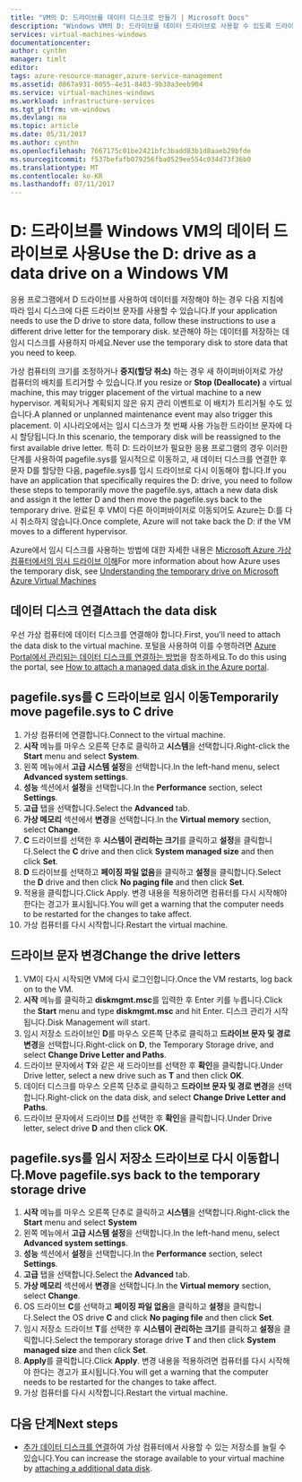 ```yaml
---
title: "VM의 D: 드라이브를 데이터 디스크로 만들기 | Microsoft Docs"
description: "Windows VM의 D: 드라이브를 데이터 드라이브로 사용할 수 있도록 드라이브 문자를 변경하는 방법을 설명합니다."
services: virtual-machines-windows
documentationcenter: 
author: cynthn
manager: timlt
editor: 
tags: azure-resource-manager,azure-service-management
ms.assetid: 0867a931-0055-4e31-8403-9b38a3eeb904
ms.service: virtual-machines-windows
ms.workload: infrastructure-services
ms.tgt_pltfrm: vm-windows
ms.devlang: na
ms.topic: article
ms.date: 05/31/2017
ms.author: cynthn
ms.openlocfilehash: 7667175c01be2421bfc3badd83b1d8aaeb29bfde
ms.sourcegitcommit: f537befafb079256fba0529ee554c034d73f36b0
ms.translationtype: MT
ms.contentlocale: ko-KR
ms.lasthandoff: 07/11/2017
---
```

# <a name="use-the-d-drive-as-a-data-drive-on-a-windows-vm"></a><span data-ttu-id="aa713-103">D: 드라이브를 Windows VM의 데이터 드라이브로 사용</span><span class="sxs-lookup"><span data-stu-id="aa713-103">Use the D: drive as a data drive on a Windows VM</span></span>
<span data-ttu-id="aa713-104">응용 프로그램에서 D 드라이브를 사용하여 데이터를 저장해야 하는 경우 다음 지침에 따라 임시 디스크에 다른 드라이브 문자를 사용할 수 있습니다.</span><span class="sxs-lookup"><span data-stu-id="aa713-104">If your application needs to use the D drive to store data, follow these instructions to use a different drive letter for the temporary disk.</span></span> <span data-ttu-id="aa713-105">보관해야 하는 데이터를 저장하는 데 임시 디스크를 사용하지 마세요.</span><span class="sxs-lookup"><span data-stu-id="aa713-105">Never use the temporary disk to store data that you need to keep.</span></span>

<span data-ttu-id="aa713-106">가상 컴퓨터의 크기를 조정하거나 **중지(할당 취소)** 하는 경우 새 하이퍼바이저로 가상 컴퓨터의 배치를 트리거할 수 있습니다.</span><span class="sxs-lookup"><span data-stu-id="aa713-106">If you resize or **Stop (Deallocate)** a virtual machine, this may trigger placement of the virtual machine to a new hypervisor.</span></span> <span data-ttu-id="aa713-107">계획되거나 계획되지 않은 유지 관리 이벤트로 이 배치가 트리거될 수도 있습니다.</span><span class="sxs-lookup"><span data-stu-id="aa713-107">A planned or unplanned maintenance event may also trigger this placement.</span></span> <span data-ttu-id="aa713-108">이 시나리오에서는 임시 디스크가 첫 번째 사용 가능한 드라이브 문자에 다시 할당됩니다.</span><span class="sxs-lookup"><span data-stu-id="aa713-108">In this scenario, the temporary disk will be reassigned to the first available drive letter.</span></span> <span data-ttu-id="aa713-109">특히 D: 드라이브가 필요한 응용 프로그램의 경우 이러한 단계를 사용하여 pagefile.sys를 일시적으로 이동하고, 새 데이터 디스크를 연결한 후 문자 D를 할당한 다음, pagefile.sys를 임시 드라이브로 다시 이동해야 합니다.</span><span class="sxs-lookup"><span data-stu-id="aa713-109">If you have an application that specifically requires the D: drive, you need to follow these steps to temporarily move the pagefile.sys, attach a new data disk and assign it the letter D and then move the pagefile.sys back to the temporary drive.</span></span> <span data-ttu-id="aa713-110">완료된 후 VM이 다른 하이퍼바이저로 이동되어도 Azure는 D:를 다시 취소하지 않습니다.</span><span class="sxs-lookup"><span data-stu-id="aa713-110">Once complete, Azure will not take back the D: if the VM moves to a different hypervisor.</span></span>

<span data-ttu-id="aa713-111">Azure에서 임시 디스크를 사용하는 방법에 대한 자세한 내용은 [Microsoft Azure 가상 컴퓨터에서의 임시 드라이브 이해](https://blogs.msdn.microsoft.com/mast/2013/12/06/understanding-the-temporary-drive-on-windows-azure-virtual-machines/)</span><span class="sxs-lookup"><span data-stu-id="aa713-111">For more information about how Azure uses the temporary disk, see [Understanding the temporary drive on Microsoft Azure Virtual Machines](https://blogs.msdn.microsoft.com/mast/2013/12/06/understanding-the-temporary-drive-on-windows-azure-virtual-machines/)</span></span>

## <a name="attach-the-data-disk"></a><span data-ttu-id="aa713-112">데이터 디스크 연결</span><span class="sxs-lookup"><span data-stu-id="aa713-112">Attach the data disk</span></span>
<span data-ttu-id="aa713-113">우선 가상 컴퓨터에 데이터 디스크를 연결해야 합니다.</span><span class="sxs-lookup"><span data-stu-id="aa713-113">First, you'll need to attach the data disk to the virtual machine.</span></span> <span data-ttu-id="aa713-114">포털을 사용하여 이를 수행하려면 [Azure Portal에서 관리되는 데이터 디스크를 연결하는 방법](attach-managed-disk-portal.md)을 참조하세요.</span><span class="sxs-lookup"><span data-stu-id="aa713-114">To do this using the portal, see [How to attach a managed data disk in the Azure portal](attach-managed-disk-portal.md).</span></span>

## <a name="temporarily-move-pagefilesys-to-c-drive"></a><span data-ttu-id="aa713-115">pagefile.sys를 C 드라이브로 임시 이동</span><span class="sxs-lookup"><span data-stu-id="aa713-115">Temporarily move pagefile.sys to C drive</span></span>
1. <span data-ttu-id="aa713-116">가상 컴퓨터에 연결합니다.</span><span class="sxs-lookup"><span data-stu-id="aa713-116">Connect to the virtual machine.</span></span> 
2. <span data-ttu-id="aa713-117">**시작** 메뉴를 마우스 오른쪽 단추로 클릭하고 **시스템**을 선택합니다.</span><span class="sxs-lookup"><span data-stu-id="aa713-117">Right-click the **Start** menu and select **System**.</span></span>
3. <span data-ttu-id="aa713-118">왼쪽 메뉴에서 **고급 시스템 설정**을 선택합니다.</span><span class="sxs-lookup"><span data-stu-id="aa713-118">In the left-hand menu, select **Advanced system settings**.</span></span>
4. <span data-ttu-id="aa713-119">**성능** 섹션에서 **설정**을 선택합니다.</span><span class="sxs-lookup"><span data-stu-id="aa713-119">In the **Performance** section, select **Settings**.</span></span>
5. <span data-ttu-id="aa713-120">**고급** 탭을 선택합니다.</span><span class="sxs-lookup"><span data-stu-id="aa713-120">Select the **Advanced** tab.</span></span>
6. <span data-ttu-id="aa713-121">**가상 메모리** 섹션에서 **변경**을 선택합니다.</span><span class="sxs-lookup"><span data-stu-id="aa713-121">In the **Virtual memory** section, select **Change**.</span></span>
7. <span data-ttu-id="aa713-122">**C** 드라이브를 선택한 후 **시스템이 관리하는 크기**를 클릭하고 **설정**을 클릭합니다.</span><span class="sxs-lookup"><span data-stu-id="aa713-122">Select the **C** drive and then click **System managed size** and then click **Set**.</span></span>
8. <span data-ttu-id="aa713-123">**D** 드라이브를 선택하고 **페이징 파일 없음**을 클릭하고 **설정**을 클릭합니다.</span><span class="sxs-lookup"><span data-stu-id="aa713-123">Select the **D** drive and then click **No paging file** and then click **Set**.</span></span>
9. <span data-ttu-id="aa713-124">적용을 클릭합니다.</span><span class="sxs-lookup"><span data-stu-id="aa713-124">Click Apply.</span></span> <span data-ttu-id="aa713-125">변경 내용을 적용하려면 컴퓨터를 다시 시작해야 한다는 경고가 표시됩니다.</span><span class="sxs-lookup"><span data-stu-id="aa713-125">You will get a warning that the computer needs to be restarted for the changes to take affect.</span></span>
10. <span data-ttu-id="aa713-126">가상 컴퓨터를 다시 시작합니다.</span><span class="sxs-lookup"><span data-stu-id="aa713-126">Restart the virtual machine.</span></span>

## <a name="change-the-drive-letters"></a><span data-ttu-id="aa713-127">드라이브 문자 변경</span><span class="sxs-lookup"><span data-stu-id="aa713-127">Change the drive letters</span></span>
1. <span data-ttu-id="aa713-128">VM이 다시 시작되면 VM에 다시 로그인합니다.</span><span class="sxs-lookup"><span data-stu-id="aa713-128">Once the VM restarts, log back on to the VM.</span></span>
2. <span data-ttu-id="aa713-129">**시작** 메뉴를 클릭하고 **diskmgmt.msc**를 입력한 후 Enter 키를 누릅니다.</span><span class="sxs-lookup"><span data-stu-id="aa713-129">Click the **Start** menu and type **diskmgmt.msc** and hit Enter.</span></span> <span data-ttu-id="aa713-130">디스크 관리가 시작됩니다.</span><span class="sxs-lookup"><span data-stu-id="aa713-130">Disk Management will start.</span></span>
3. <span data-ttu-id="aa713-131">임시 저장소 드라이브인 **D**를 마우스 오른쪽 단추로 클릭하고 **드라이브 문자 및 경로 변경**을 선택합니다.</span><span class="sxs-lookup"><span data-stu-id="aa713-131">Right-click on **D**, the Temporary Storage drive, and select **Change Drive Letter and Paths**.</span></span>
4. <span data-ttu-id="aa713-132">드라이브 문자에서 **T**와 같은 새 드라이브를 선택한 후 **확인**을 클릭합니다.</span><span class="sxs-lookup"><span data-stu-id="aa713-132">Under Drive letter, select a new drive such as **T** and then click **OK**.</span></span> 
5. <span data-ttu-id="aa713-133">데이터 디스크를 마우스 오른쪽 단추로 클릭하고 **드라이브 문자 및 경로 변경**을 선택합니다.</span><span class="sxs-lookup"><span data-stu-id="aa713-133">Right-click on the data disk, and select **Change Drive Letter and Paths**.</span></span>
6. <span data-ttu-id="aa713-134">드라이브 문자에서 드라이브 **D**를 선택한 후 **확인**을 클릭합니다.</span><span class="sxs-lookup"><span data-stu-id="aa713-134">Under Drive letter, select drive **D** and then click **OK**.</span></span> 

## <a name="move-pagefilesys-back-to-the-temporary-storage-drive"></a><span data-ttu-id="aa713-135">pagefile.sys를 임시 저장소 드라이브로 다시 이동합니다.</span><span class="sxs-lookup"><span data-stu-id="aa713-135">Move pagefile.sys back to the temporary storage drive</span></span>
1. <span data-ttu-id="aa713-136">**시작** 메뉴를 마우스 오른쪽 단추로 클릭하고 **시스템**을 선택합니다.</span><span class="sxs-lookup"><span data-stu-id="aa713-136">Right-click the **Start** menu and select **System**</span></span>
2. <span data-ttu-id="aa713-137">왼쪽 메뉴에서 **고급 시스템 설정**을 선택합니다.</span><span class="sxs-lookup"><span data-stu-id="aa713-137">In the left-hand menu, select **Advanced system settings**.</span></span>
3. <span data-ttu-id="aa713-138">**성능** 섹션에서 **설정**을 선택합니다.</span><span class="sxs-lookup"><span data-stu-id="aa713-138">In the **Performance** section, select **Settings**.</span></span>
4. <span data-ttu-id="aa713-139">**고급** 탭을 선택합니다.</span><span class="sxs-lookup"><span data-stu-id="aa713-139">Select the **Advanced** tab.</span></span>
5. <span data-ttu-id="aa713-140">**가상 메모리** 섹션에서 **변경**을 선택합니다.</span><span class="sxs-lookup"><span data-stu-id="aa713-140">In the **Virtual memory** section, select **Change**.</span></span>
6. <span data-ttu-id="aa713-141">OS 드라이브 **C**를 선택하고 **페이징 파일 없음**을 클릭하고 **설정**을 클릭합니다.</span><span class="sxs-lookup"><span data-stu-id="aa713-141">Select the OS drive **C** and click **No paging file** and then click **Set**.</span></span>
7. <span data-ttu-id="aa713-142">임시 저장소 드라이브 **T**를 선택한 후 **시스템이 관리하는 크기**를 클릭하고 **설정**을 클릭합니다.</span><span class="sxs-lookup"><span data-stu-id="aa713-142">Select the temporary storage drive **T** and then click **System managed size** and then click **Set**.</span></span>
8. <span data-ttu-id="aa713-143">**Apply**를 클릭합니다.</span><span class="sxs-lookup"><span data-stu-id="aa713-143">Click **Apply**.</span></span> <span data-ttu-id="aa713-144">변경 내용을 적용하려면 컴퓨터를 다시 시작해야 한다는 경고가 표시됩니다.</span><span class="sxs-lookup"><span data-stu-id="aa713-144">You will get a warning that the computer needs to be restarted for the changes to take affect.</span></span>
9. <span data-ttu-id="aa713-145">가상 컴퓨터를 다시 시작합니다.</span><span class="sxs-lookup"><span data-stu-id="aa713-145">Restart the virtual machine.</span></span>

## <a name="next-steps"></a><span data-ttu-id="aa713-146">다음 단계</span><span class="sxs-lookup"><span data-stu-id="aa713-146">Next steps</span></span>
* <span data-ttu-id="aa713-147">[추가 데이터 디스크를 연결](attach-managed-disk-portal.md)하여 가상 컴퓨터에서 사용할 수 있는 저장소를 늘릴 수 있습니다.</span><span class="sxs-lookup"><span data-stu-id="aa713-147">You can increase the storage available to your virtual machine by [attaching a additional data disk](attach-managed-disk-portal.md).</span></span>

